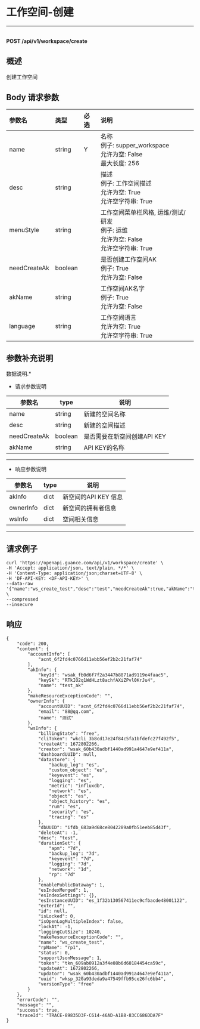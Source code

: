 # 工作空间-创建

---

<br />**POST /api/v1/workspace/create**

## 概述
创建工作空间




## Body 请求参数

| 参数名        | 类型     | 必选   | 说明              |
|:-----------|:-------|:-----|:----------------|
| name | string | Y | 名称<br>例子: supper_workspace <br>允许为空: False <br>最大长度: 256 <br> |
| desc | string |  | 描述<br>例子: 工作空间描述 <br>允许为空: True <br>允许空字符串: True <br> |
| menuStyle | string |  | 工作空间菜单栏风格, 运维/测试/研发<br>例子: 运维 <br>允许为空: False <br>允许空字符串: True <br> |
| needCreateAk | boolean |  | 是否创建工作空间AK<br>例子: True <br>允许为空: False <br> |
| akName | string |  | 工作空间AK名字<br>例子: True <br>允许为空: False <br> |
| language | string |  | 工作空间语言<br>允许为空: True <br>允许空字符串: True <br> |

## 参数补充说明


数据说明.*

- 请求参数说明

| 参数名           | type | 说明                                                 |
| ---------------- | ---- | ---------------------------------------------------- |
| name       | string | 新建的空间名称 |
| desc             | string | 新建的空间描述                                                 |
| needCreateAk       | boolean  | 是否需要在新空间创建API KEY     |
| akName            | string  | API KEY的名称                                         |

------

- 响应参数说明

| 参数名           | type | 说明                                                 |
| ---------------- | ---- | ---------------------------------------------------- |
| akInfo       | dict | 新空间的API KEY 信息 |
| ownerInfo             | dict | 新空间的拥有者信息                                                 |
| wsInfo    | dict | 空间相关信息                  |

------




## 请求例子
```shell
curl 'https://openapi.guance.com/api/v1/workspace/create' \
-H 'Accept: application/json, text/plain, */*' \
-H 'Content-Type: application/json;charset=UTF-8' \
-H 'DF-API-KEY: <DF-API-KEY>' \
--data-raw '{"name":"ws_create_test","desc":"test","needCreateAk":true,"akName":"test_ak"}' \
--compressed
--insecure
```




## 响应
```shell
{
    "code": 200,
    "content": {
        "accountInfo": [
            "acnt_6f2fd4c0766d11ebb56ef2b2c21faf74"
        ],
        "akInfo": {
            "keyId": "wsak_fb0d6f7f2a3447b8871ad9119e4faac5",
            "keySk": "RTkIO2q1WdHLzt8achfAXiZPvl0KrJu4",
            "name": "test_ak"
        },
        "makeResourceExceptionCode": "",
        "ownerInfo": {
            "accountUUID": "acnt_6f2fd4c0766d11ebb56ef2b2c21faf74",
            "email": "88@qq.com",
            "name": "测试"
        },
        "wsInfo": {
            "billingState": "free",
            "cliToken": "wkcli_3b8cd17e24f84c5fa1bfdefc27f492f5",
            "createAt": 1672802266,
            "creator": "wsak_60b430adbf1440ad991a4647e9ef411a",
            "dashboardUUID": null,
            "datastore": {
                "backup_log": "es",
                "custom_object": "es",
                "keyevent": "es",
                "logging": "es",
                "metric": "influxdb",
                "network": "es",
                "object": "es",
                "object_history": "es",
                "rum": "es",
                "security": "es",
                "tracing": "es"
            },
            "dbUUID": "ifdb_683a9d68ce8042289a0fb51eeb85d43f",
            "deleteAt": -1,
            "desc": "test",
            "durationSet": {
                "apm": "7d",
                "backup_log": "7d",
                "keyevent": "7d",
                "logging": "7d",
                "network": "1d",
                "rp": "7d"
            },
            "enablePublicDataway": 1,
            "esIndexMerged": 1,
            "esIndexSettings": {},
            "esInstanceUUID": "es_1f32b130567411ec9cfbacde48001122",
            "exterId": "",
            "id": null,
            "isLocked": 0,
            "isOpenLogMultipleIndex": false,
            "lockAt": -1,
            "loggingCutSize": 10240,
            "makeResourceExceptionCode": "",
            "name": "ws_create_test",
            "rpName": "rp1",
            "status": 0,
            "supportJsonMessage": 1,
            "token": "tkn_609ab0912a3f4e08b6d60184454ca59c",
            "updateAt": 1672802266,
            "updator": "wsak_60b430adbf1440ad991a4647e9ef411a",
            "uuid": "wksp_320a93deda9a47549ffb95ce26fc6bb4",
            "versionType": "free"
        }
    },
    "errorCode": "",
    "message": "",
    "success": true,
    "traceId": "TRACE-89835D3F-C614-46AD-A1B8-83CC686DDA7F"
} 
```




